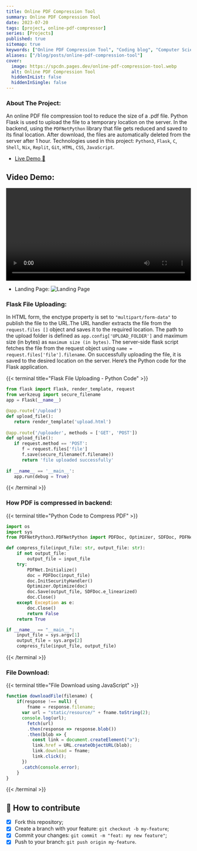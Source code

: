 ```yaml
---
title: Online PDF Compression Tool
summary: Online PDF Compression Tool
date: 2023-07-20
tags: [project, online-pdf-compressor]
series: [Projects]
published: true
sitemap: true
keywords: ["Online PDF Compression Tool", "Coding blog", "Computer Science"]
aliases: ["/blog/posts/online-pdf-compression-tool"]
cover:
  image: https://spcdn.pages.dev/online-pdf-compression-tool.webp
  alt: Online PDF Compression Tool
  hiddenInList: false
  hiddenInSingle: false
---
```



### About The Project:

An online PDF file compression tool to reduce the size of a .pdf file. Python Flask is used to upload the file to a temporary location on the server. 
In the backend, using the ```PDFNetPython``` library that file gets reduced and saved to its final location. After download, the files are automatically deleted from the server after 1 hour. Technologies used in this project: ```Python3```, ```Flask```, ```C```, ```Shell```, ```Nix```, ```Replit```, ```Git```, ```HTML```, ```CSS```, ```JavaScript```.


- [Live Demo 🚀 ](https://filecompressor.samirpaul.repl.co)

## Video Demo: 

<script defer loading="lazy" src="https://cdn.jsdelivr.net/npm/jquery@3.7.1/dist/jquery.min.js"></script>
<div>
<video width="100%" id="video" controls>
<source loading="lazy" src="https://user-images.githubusercontent.com/77569653/172896703-9e4998c1-40da-46ae-810e-780e47a391f9.mp4" type="video/mp4">
Your browser does not support the video tag.
</video>
</div>
<script type="text/javascript">
$( document ).ready(function() {
$('#videoUrl').on('change', function(e) {
  var video = $('#video');
  video.children('source').attr('src', $(this).val());
  video[0].load();
  video[0].play();
});
});
</script>


- Landing Page:
![Landing Page](https://spcdn.pages.dev/assets/img/filecompressor-samirpaul1-repl-co-landing-page.webp)


### Flask File Uploading:
 In HTML form, the enctype property is set to ```"multipart/form-data"``` to publish the file to the URL.The URL handler extracts the file from the ```request.files []``` object and saves it to the required location. The path to the upload folder is defined as ```app.config['UPLOAD_FOLDER']``` and maximum size (in bytes) as 
```maximum size (in bytes)```.
The server-side flask script fetches the file from the request object using ```name = request.files['file'].filename```.
On successfully uploading the file, it is saved to the desired location on the server.
Here’s the Python code for the Flask application.

{{< terminal title="Flask File Uploading - Python Code" >}}
```python
from flask import Flask, render_template, request
from werkzeug import secure_filename
app = Flask(__name__)

@app.route('/upload')
def upload_file():
   return render_template('upload.html')
	
@app.route('/uploader', methods = ['GET', 'POST'])
def upload_file():
   if request.method == 'POST':
      f = request.files['file']
      f.save(secure_filename(f.filename))
      return 'file uploaded successfully'
		
if __name__ == '__main__':
   app.run(debug = True)
```
{{< /terminal >}}


### How PDF is compressed in backend:

{{< terminal title="Python Code to Compress PDF" >}}
```python
import os
import sys
from PDFNetPython3.PDFNetPython import PDFDoc, Optimizer, SDFDoc, PDFNet

def compress_file(input_file: str, output_file: str):
    if not output_file:
        output_file = input_file
    try:
        PDFNet.Initialize()
        doc = PDFDoc(input_file)
        doc.InitSecurityHandler()
        Optimizer.Optimize(doc)
        doc.Save(output_file, SDFDoc.e_linearized)
        doc.Close()
    except Exception as e:
        doc.Close()
        return False
    return True

if __name__ == "__main__":
    input_file = sys.argv[1]
    output_file = sys.argv[2]
    compress_file(input_file, output_file)
```
{{< /terminal >}}

### File Download:

{{< terminal title="File Download using JavaScript" >}}
```js
function downloadFile(filename) {
	if(response !== null) {
		fname = response.filename;
	  var url = "static/resource/" + fname.toString(2);
	  console.log(url);
	    fetch(url)
	    .then(response => response.blob())
	    .then(blob => {
	      const link = document.createElement("a");
	      link.href = URL.createObjectURL(blob);
	      link.download = fname;
	      link.click();
	  })
	  .catch(console.error);
	}
}
```
{{< /terminal >}}


## 🤔 How to contribute

- [x] Fork this repository;
- [x] Create a branch with your feature: `git checkout -b my-feature`;
- [x] Commit your changes: `git commit -m "feat: my new feature"`;
- [x] Push to your branch: `git push origin my-feature`.
